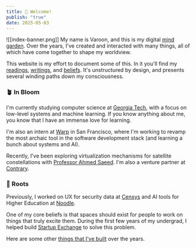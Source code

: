 ```yaml
---
title: 👋 Welcome!
publish: "true"
date: 2025-05-03
---
```

![[index-banner.png]]
My name is Varoon, and this is my digital [mind garden](https://nesslabs.com/mind-garden). Over the years, I've created and interacted with many things, all of which have come together to shape my worldview.

This website is my effort to document some of this. In it you'll find my [readings](readings.md), [writings](notes), and [beliefs](beliefs.md). It's unstructured by design, and presents several winding paths down my consciousness.

### 🪴 In Bloom 

I'm currently studying computer science at [Georgia Tech](https://www.gatech.edu), with a focus on low-level systems and machine learning. If you know anything about me, you know that I have an immense love for learning. 

I'm also an intern at [Warp](https://warp.dev) in San Francisco, where I'm working to revamp the most archaic tool in the software development stack (and learning a bunch about systems and AI). 

Recently, I've been exploring virtualization mechanisms for satellite constellations with [Professor Ahmed Saeed](https://saeed.github.io/). I'm also a venture partner at [Contrary](https://www.contrary.com).

### 🌱 Roots

Previously, I worked on UX for security data at [Censys](https://censys.io) and AI tools for Higher Education at [Noodle](https://www.noodle.com).

One of my core beliefs is that spaces should exist for people to work on things that truly excite them. During the first few years of my undergrad, I helped build [Startup Exchange](https://www.startup.exchange) to solve this problem.

Here are some other [things that I've built](projects.md) over the years.